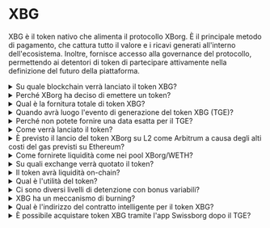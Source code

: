 # XBG

XBG è il token nativo che alimenta il protocollo XBorg. È il principale metodo di pagamento, che cattura tutto il valore e i ricavi generati all'interno dell'ecosistema. Inoltre, fornisce accesso alla governance del protocollo, permettendo ai detentori di token di partecipare attivamente nella definizione del futuro della piattaforma.

<details>

<summary>Su quale blockchain verrà lanciato il token XBG?</summary>

Il token XBG è destinato ad essere lanciato sulla blockchain di Ethereum e sarà collegato alla rete Polygon per una maggiore scalabilità ed efficienza. Inoltre, una quota separata di token XBG sarà riservata per il lancio sulla catena Borg una volta che sarà completamente operativa. Questo approccio multi-chain garantisce un'ampia accessibilità e versatilità per i nostri detentori di token.

</details>

<details>

<summary>Perché XBorg ha deciso di emettere un token?</summary>

XBorg è profondamente impegnata a promuovere un ecosistema incentrato sulla comunità, e la nostra decisione di emettere un token riflette questo impegno. A differenza dei modelli aziendali tradizionali che si concentrano sull'accumulo di valore basato sulle azioni, tutti i flussi di cassa generati all'interno del nostro ecosistema vengono reindirizzati al tesoro della DAO (Organizzazione Autonoma Decentralizzata). Questo modello facilita un coinvolgimento più diretto della comunità e allinea gli interessi in modo più efficace.

Introducendo il token XBG, creiamo un'economia interna al protocollo dove il token funge da principale mezzo di transazione. Questa mossa segnala un passaggio verso un modello più partecipativo e guidato dalla comunità, in cui ogni membro ha voce in capitolo nella direzione della piattaforma e condivide il suo successo. È un approccio innovativo che sottolinea la nostra convinzione nel potenziale trasformativo delle reti decentralizzate.

</details>

<details>

<summary>Qual è la fornitura totale di token XBG?</summary>

La fornitura massima di token XBG è stata fissata a 1.000.000.000 (1 miliardo).

</details>

<details>

<summary>Quando avrà luogo l'evento di generazione del token XBG (TGE)?</summary>

Il TGE avverrà verso l'estate del 2024.

</details>

<details>

<summary>Perché non potete fornire una data esatta per il TGE?</summary>

Come team, crediamo che le prospettive per le criptovalute verso la fine del 2023 e in prossimità dei dimezzamenti di Bitcoin saranno positive. Il team di XBorg è attualmente impegnato in trattative con exchange di primo livello, le cui opinioni hanno un peso considerevole nel determinare il momento ideale per la quotazione del token. È importante notare che lanciare un token durante periodi di liquidità e interesse incerti per le monete alternative può rappresentare un rischio.

Inoltre, riconosciamo che il valore di un token risiede nella forza dell'ecosistema in cui opera. Pertanto, il nostro obiettivo è coltivare una base di utenti di almeno 100.000 persone prima di lanciare il token.

Guardando avanti, il nostro team è ottimista sul potenziale del mercato delle criptovalute verso la fine del 2023, in particolare alla luce dei prossimi dimezzamenti di Bitcoin.

</details>

<details>

<summary>Come verrà lanciato il token?</summary>

Prevediamo di rilasciare il token tramite un Balancer Liquidity Bootstrapping Pool. Si prega di notare che ciò potrebbe cambiare in base ai requisiti degli exchange e alle condizioni di mercato.

</details>

<details>

<summary>È previsto il lancio del token XBorg su L2 come Arbitrum a causa degli alti costi del gas previsti su Ethereum?</summary>

Sì, il token verrà lanciato su ETH come mercato primario e collegato su Polygon e, eventualmente, su altre L2.

</details>

<details>

<summary>Come fornirete liquidità come nei pool XBorg/WETH?</summary>

Il 5% del capitale del round iniziale e una parte significativa della vendita pubblica verranno messi come liquidità negli AMM.

</details>

<details>

<summary>Su quali exchange verrà quotato il token?</summary>

Stiamo valutando discussioni con le seguenti parti.

_Scambi di primo livello:_

* Binance
* Coinbase

_e scambi di secondo livello:_

* Kraken
* OKX
* ByBit
* Kucoin

Sebbene alcune discussioni siano progredite più di altre, non possiamo confermare alcuna quotazione negli exchange a causa dell'esistenza di accordi di non divulgazione riguardanti alcune discussioni.

</details>

<details>

<summary>Il token avrà liquidità on-chain?</summary>

Sì, sarà disponibile una pool uniswap sulla rete Ethereum (quickswap per Polygon) e XBorg fornirà la liquidità iniziale. Incentiveremo ulteriormente le disposizioni di liquidità di terze parti con premi LP. Il 5% del capitale del round iniziale e una parte significativa della vendita pubblica verranno messi come liquidità negli AMM.

</details>

<details>

<summary>Qual è l'utilità del token?</summary>

Il token XBG gioca un ruolo cruciale nella rete, fungendo da principale mezzo di pagamento, governance e incentivi del protocollo.

**Pagamenti in-app & Tariffe della piattaforma**

XBG è il metodo principale di pagamento e transazioni attraverso il protocollo, che è soggetto a determinate tariffe. Per gli utenti Web2 che preferiscono il pagamento in valuta fiat, XBorg acquisisce l'equivalente dei token XBG sul mercato aperto. L'elenco delle tariffe raccolte tramite il protocollo può essere trovato nella slide: Sostenibilità del Protocollo & Ricavi. Tali tariffe sono addebitate in XBG.

**Governance**

Il token XBG viene utilizzato per le azioni di governance nella DAO di XBorg dopo l'evento di generazione del token. I detentori di token XBG hanno la possibilità di votare su decisioni chiave riguardanti lo sviluppo del protocollo.

**Staking**

Il 50% delle tariffe e dei ricavi pagati in XBG è destinato al pool di ricompense dello staking. La quantità di ricompense di staking ricevute è determinata dalla durata del periodo di blocco e dallo status dell'individuo all'interno del protocollo.

**Accesso al Protocollo**

Alcune funzionalità e utilità del protocollo sono soggette a restrizioni di accesso basate sulla quantità di XBG detenuta e sullo status dell'utente all'interno del protocollo.

</details>

<details>

<summary>Ci sono diversi livelli di detenzione con bonus variabili?</summary>

Attualmente, il possesso di token XBG non conferisce alcun livello particolare; tuttavia, si noti che l'accesso a determinate funzionalità sarà basato sulla quantità di XBG detenuta.

</details>

<details>

<summary>XBG ha un meccanismo di burning?</summary>

Attualmente, il 50% dei ricavi è assegnato al rendimento dello staking mentre il resto è allocato al tesoro. La governance potrebbe decidere la ripartizione esatta dei ricavi e allocare una parte per un meccanismo di burning.

</details>

<details>

<summary>Qual è l'indirizzo del contratto intelligente per il token XBG?</summary>

Il contratto del token XBG non è stato ancora distribuito su testnet o mainnet. Pertanto, non ci sono indirizzi di contratto disponibili.

</details>

<details>

<summary>È possibile acquistare token XBG tramite l'app Swissborg dopo il TGE?</summary>

È molto probabile. Per essere quotato su SwissBorg, il token XBG deve essere quotato su Kraken, Binance o LBank.

</details>